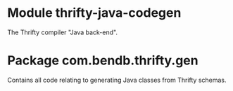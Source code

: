 # Module thrifty-java-codegen

The Thrifty compiler "Java back-end".

# Package com.bendb.thrifty.gen

Contains all code relating to generating Java classes from Thrifty schemas.
